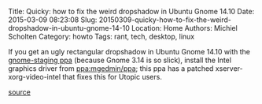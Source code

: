 Title: Quicky: how to fix the weird dropshadow in Ubuntu Gnome 14.10
Date: 2015-03-09 08:23:08
Slug: 20150309-quicky-how-to-fix-the-weird-dropshadow-in-ubuntu-gnome-14-10
Location: Home
Authors: Michiel Scholten
Category: howto
Tags: rant, tech, desktop, linux

If you get an ugly rectangular dropshadow in Ubuntu Gnome 14.10 with the [gnome-staging ppa](https://launchpad.net/~gnome3-team/+archive/ubuntu/gnome3-staging) (because Gnome 3.14 is so slick), install the Intel graphics driver from [ppa:mgedmin/ppa](https://launchpad.net/~mgedmin/+archive/ubuntu/ppa); this ppa has a patched xserver-xorg-video-intel that fixes this for Utopic users.

[source](https://bugs.launchpad.net/ubuntu/+source/xserver-xorg-video-intel/+bug/1378188)
